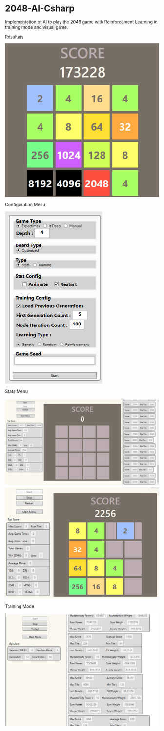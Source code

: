 # 2048-AI-Csharp
Implementation of AI to play the 2048 game with Reinforcement Learning in training mode and visual game.

Résultats

![alt tag](https://github.com/FelixLeChat/2048-AI-Csharp/blob/master/Images/Results.png?raw=true)


Configuration Menu

![alt tag](https://github.com/FelixLeChat/2048-AI-Csharp/blob/master/Images/Configuration.PNG?raw=true)


Stats Menu

![alt tag](https://github.com/FelixLeChat/2048-AI-Csharp/blob/master/Images/NoAnimationStatMode.PNG?raw=true)
![alt tag](https://github.com/FelixLeChat/2048-AI-Csharp/blob/master/Images/RegularMode.PNG?raw=true)


Training Mode

![alt tag](https://github.com/FelixLeChat/2048-AI-Csharp/blob/master/Images/TrainingMode.PNG?raw=true)
